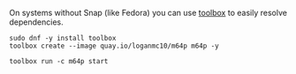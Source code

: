 On systems without Snap (like Fedora) you can use [toolbox](https://github.com/containers/toolbox) to easily resolve dependencies.

```
sudo dnf -y install toolbox
toolbox create --image quay.io/loganmc10/m64p m64p -y

toolbox run -c m64p start
```
